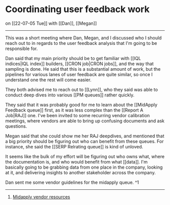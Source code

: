 # Coordinating user feedback work
on [[22-07-05 Tue]]
with [[Dan]], [[Megan]]

---
This was a short meeting where Dan, Megan, and I discussed who I should reach out to in regards to the user feedback analysis that I'm going to be responsible for. 

Dan said that my main priority should be to get familiar with [[IQL indices|IQL index]] builders, [[CRON job|CRON jobs]], and the way that sampling is done. He said that this is a substantial amount of work, but the pipelines for various lanes of user feedback are quite similar, so once I understand one the rest will come easier.

They both advised me to reach out to [[Lynn]], who they said was able to conduct deep dives into various [[PM queues]] rather quickly.

They said that it was probably good for me to learn about the [[MidApply Feedback queue]] first, as it was less complex than the [[Report A Job|RAJ]] one. I've been invited to some recurring vendor calibration meetings, where vendors are able to bring up confusing documents and ask questions.

Megan said that she could show me her RAJ deepdives, and mentioned that a big priority should be figuring out who can benefit from these queues. For instance, she said the [[SERP Relrating queue]] is kind of unloved.

It seems like the bulk of my effort will be figuring out who owns what, where the documentation is, and who would benefit from what [[data]]. I'm basically going to be grabbing data from one place in the company, looking at it, and delivering insights to another stakeholder across the company. 

Dan sent me some vendor guidelines for the midapply queue. ^1

---
1. [Midapply vendor resources](https://wiki.indeed.com/pages/viewpage.action?spaceKey=VRS&title=Mid-Apply+Feedback+VRS)
